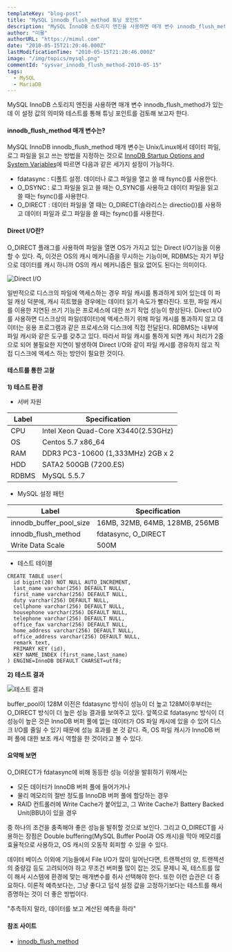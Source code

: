 ```yaml
---
templateKey: "blog-post"
title: "MySQL innodb_flush_method 튜닝 포인트"
description: "MySQL InnoDB 스토리지 엔진을 사용하면 매개 변수 innodb_flush_method가 있는데 이 설정 값의 의미와 테스트를 통해 튜닝 포인트를 검토."
author: "미물"
authorURL: "https://mimul.com"
date: "2010-05-15T21:20:46.000Z"
lastModificationTime: "2010-05-15T21:20:46.000Z"
image: "/img/topics/mysql.png"
commentId: "sysvar_innodb_flush_method-2010-05-15"
tags:
  - MySQL
  - MariaDB
---
```


MySQL InnoDB 스토리지 엔진을 사용하면 매개 변수 innodb_flush_method가 있는데 이 설정 값의 의미와 테스트를 통해 튜닝 포인트를 검토해 보고자 한다.

#### innodb_flush_method 매개 변수는?

MySQL InnoDB innodb_flush_method 매개 변수는 Unix/Linux에서 데이터 파일, 로그 파일을 읽고 쓰는 방법을 지정하는 것으로 [InnoDB Startup Options and System Variables](https://dev.mysql.com/doc/refman/8.0/en/innodb-parameters.html#sysvar_innodb_flush_method)에 따르면 다음과 같은 세가지 설정이 가능하다.

- fdatasync : 디폴트 설정. 데이터나 로그 파일을 열고 쓸 때 fsync()를 사용한다.
- O_DSYNC : 로그 파일을 읽고 쓸 때는 O_SYNC를 사용하고 데이터 파일을 읽고 쓸 때는 fsync()를 사용한다.
- O_DIRECT : 데이터 파일을 열 때는 O_DIRECT(솔라리스는 directio())를 사용하고 데이터 파일과 로그 파일을 쓸 때는 fsync()를 사용한다.

#### Direct I/O란?

O_DIRECT 플래그를 사용하여 파일을 열면 OS가 가지고 있는 Direct I/O기능을 이용할 수 있다. 즉, 이것은 OS의 캐시 메커니즘을 무시하는 기능이며, RDBMS는 자기 부담으로 데이터를 캐시 하니까 OS의 캐시 메커니즘은 필요 없어도 된다는 의미이다.

![Direct I/O](/img/blog/mysql_o_direct.png)

일반적으로 디스크의 파일에 액세스하는 경우 파일 캐시를 통과하게 되어 있는데 이 파일 캐싱 덕분에, 캐시 히트했을 경우에는 데이터 읽기 속도가 빨라진다. 또한, 파일 캐시를 이용한 지연된 쓰기 기능은 프로세스에 대한 쓰기 작업 성능이 향상된다.
Direct I/O를 사용하면 디스크상의 파일(데이터)에 액세스하기 위해 파일 캐시를 통과하지 않고 데이터는 응용 프로그램과 같은 프로세스와 디스크에 직접 전달된다.
RDBMS는 내부에 파일 캐시와 같은 도구를 갖추고 있다. 따라서 파일 캐시를 통하게 되면 캐시 처리가 2중으로 되어 불필요한 지연이 발생하여 Direct I/O와 같이 파일 캐시를 경유하지 않고 직접 디스크에 엑세스 하는 방안이 필요한 것이다.

#### 테스트를 통한 고찰

**1) 테스트 환경**

- 서버 자원

| Label        | Specification                       |
| ------------ | ----------------------------------- |
| CPU          | Intel Xeon Quad-Core X3440(2.53GHz) |
| OS           | Centos 5.7 x86_64                   |
| RAM          | DDR3 PC3-10600 (1,333MHz) 2GB x 2   |
| HDD          | SATA2 500GB (7200.ES)               |
| RDBMS        | MySQL 5.5.7                         |

- MySQL 설정 패턴

| Label                   | Specification                       |
| ----------------------- | ----------------------------------- |
| innodb_buffer_pool_size | 16MB, 32MB, 64MB, 128MB, 256MB      |
| innodb_flush_method     | fdatasync, O_DIRECT                 |
| Write Data Scale        | 500M                                |

- 테스트 테이블

```
CREATE TABLE user(
  id bigint(20) NOT NULL AUTO_INCREMENT,
  last_name varchar(256) DEFAULT NULL,
  first_name varchar(256) DEFAULT NULL,
  duty varchar(256) DEFAULT NULL,
  cellphone varchar(256) DEFAULT NULL,
  housephone varchar(256) DEFAULT NULL,
  telephone varchar(256) DEFAULT NULL,
  office_fax varchar(256) DEFAULT NULL,
  home_address varchar(256) DEFAULT NULL,
  office_address varchar(256) DEFAULT NULL,
  remark text,
  PRIMARY KEY (id),
  KEY NAME_INDEX (first_name,last_name)
) ENGINE=InnoDB DEFAULT CHARSET=utf8;
```

**2) 테스트 결과**

![테스트 결과](/img/blog/fdata_o_direct_test.png)

buffer_pool이 128M 이전은 fdatasync 방식이 성능이 더 높고 128M이후부터는 O_DIRECT 방식이 더 높은 성능 결과를 보여주고 있다.
앞쪽으로 fdatasync 방식이 더 성능이 높은 것은 InnoDB 버퍼 풀에 없는 데이터가 OS 파일 캐시에 있을 수 있어 디스크 I/O를 줄일 수 있기 때문에 성능 효과를 본 것 같다. 즉, OS 파일 캐시가 InnoDB 버퍼 풀에 대한 보조 캐시 역할을 한 것이라고 볼 수 있다.

#### 요약해 보면

O_DIRECT가 fdatasync에 비해 동등한 성능 이상을 발휘하기 위해서는

- 모든 데이터가 InnoDB 버퍼 풀에 들어가거나
- 물리 메모리의 절반 정도를 InnoDB 버퍼 풀에 할당하는 경우
- RAID 컨트롤러에 Write Cache가 붙어있고, 그 Write Cache가 Battery Backed Unit(BBU)이 있을 경우

중 하나의 조건을 충족해야 좋은 성능을 발취할 것으로 보인다. 그리고 O_DIRECT를 사용하는 장점은 Double buffering(MySQL Buffer Pool과 OS 캐시)을 막아 메모리를 효율적으로 사용하고, OS 캐시의 오동작 회피할 수 있을 수 있다.

데이터 베이스 이외에 기능들에서 File I/O가 많이 일어난다면, 트랜젝션의 양, 트랜젝션의 중량감 등도 고려되어야 하고 무조건 버퍼풀 많이 잡는 것도 문제니 꼭, 테스트를 많이 해서 시스템에 환경에 맞는 매개변수를 취사 선택해야 한다. 또한 이런 습관은 더 중요하다. 이론적 예측보다는, 그냥 좋다고 덥석 설정 값을 고정하기보다는 테스트를 해서 증명하는 것이 더 좋은 방법이다.

"추측하지 말라, 데이터를 보고 계산된 예측을 하라"

#### 참조 사이트

- [innodb_flush_method](https://dev.mysql.com/doc/refman/8.0/en/innodb-parameters.html#sysvar_innodb_flush_method)
